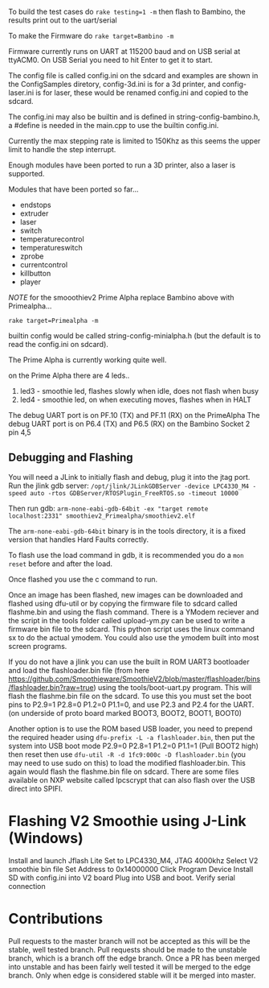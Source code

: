 To build the test cases do ```rake testing=1 -m```
then flash to Bambino, the results print out to the uart/serial

To make the Firmware do ```rake target=Bambino -m```

Firmware currently runs on UART at 115200 baud and on USB serial at ttyACM0.
On USB Serial you need to hit Enter to get it to start.

The config file is called config.ini on the sdcard and examples are shown in the ConfigSamples diretory, config-3d.ini is for a 3d printer, and config-laser.ini is for laser, these would be renamed config.ini and copied to the sdcard.

The config.ini may also be builtin and is defined in string-config-bambino.h, a #define is needed in the main.cpp to use the builtin config.ini.

Currently the max stepping rate is limited to 150Khz as this seems the upper limit to handle the step interrupt.

Enough modules have been ported to run a 3D printer, also a laser is supported.

Modules that have been ported so far...

* endstops
* extruder
* laser
* switch
* temperaturecontrol
* temperatureswitch
* zprobe
* currentcontrol
* killbutton
* player

*NOTE* for the smooothiev2 Prime Alpha replace Bambino above with Primealpha...

```rake target=Primealpha -m```

builtin config would be called string-config-minialpha.h (but the default is to read the config.ini on sdcard).

The Prime Alpha is currently working quite well.

on the Prime Alpha there are 4 leds..

1. led3 - smoothie led, flashes slowly when idle, does not flash when busy
2. led4 - smoothie led, on when executing moves, flashes when in HALT

The debug UART port is on PF.10 (TX) and PF.11 (RX) on the PrimeAlpha
The debug UART port is on P6.4 (TX) and P6.5 (RX) on the Bambino Socket 2 pin 4,5

Debugging and Flashing
----------------------
You will need a JLink to initially flash and debug, plug it into the jtag port.
Run the jlink gdb server:
```/opt/jlink/JLinkGDBServer -device LPC4330_M4 -speed auto -rtos GDBServer/RTOSPlugin_FreeRTOS.so -timeout 10000```

Then run gdb:
```arm-none-eabi-gdb-64bit -ex "target remote localhost:2331" smoothiev2_Primealpha/smoothiev2.elf```

The ```arm-none-eabi-gdb-64bit``` binary is in the tools directory, it is a fixed version that handles Hard Faults correctly.

To flash use the load command in gdb, it is recommended you do a ```mon reset``` before and after the load.

Once flashed you use the c command to run.

Once an image has been flashed, new images can be downloaded and flashed using dfu-util or by copying the firmware file to sdcard called flashme.bin and using the flash command.
There is a YModem reciever and the script in the tools folder called upload-ym.py can be used to write a firmware bin file to the sdcard. This python script uses the linux command sx to do the actual ymodem. You could also use the ymodem built into most screen programs.

If you do not have a jlink you can use the built in ROM UART3 bootloader and load the flashloader.bin file (from here https://github.com/Smoothieware/SmoothieV2/blob/master/flashloader/bins/flashloader.bin?raw=true) using the  tools/boot-uart.py program. This will flash the flashme.bin file on the sdcard.
To use this you must set the boot pins to  P2.9=1 P2.8=0 P1.2=0 P1.1=0, and use
P2.3 and P2.4 for the UART. (on underside of proto board marked BOOT3, BOOT2, BOOT1, BOOT0)

Another option is to use the ROM based USB loader, you need to prepend the required header using ```dfu-prefix -L -a flashloader.bin```, then put the system into USB boot mode P2.9=0 P2.8=1 P1.2=0 P1.1=1 (Pull BOOT2 high) then reset then use 
```dfu-util -R -d 1fc9:000c -D flashloader.bin``` (you may need to use sudo on this) to load the modified flashloader.bin. This again would flash the flashme.bin file on sdcard.
There are some files available on NXP website called lpcscrypt that can also flash over the USB direct into SPIFI.


Flashing V2 Smoothie using J-Link (Windows)
===========================================

Install and launch Jflash Lite
Set to LPC4330_M4, JTAG 4000khz
Select V2 smoothie bin file
Set Address to 0x14000000
Click Program Device
Install SD with config.ini into V2 board
Plug into USB and boot.  Verify serial connection

Contributions
=============

Pull requests to the master branch will not be accepted as this will be the stable, well tested branch.
Pull requests should be made to the unstable branch, which is a branch off the edge branch.
Once a PR has been merged into unstable and has been fairly well tested it will be merged to the edge branch.
Only when edge is considered stable will it be merged into master.

